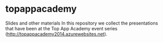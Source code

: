 # topappacademy
Slides and other materials
In this repository we collect the presentations that have been at the Top App Academy event series (http://topappacademy2014.azurewebsites.net).
